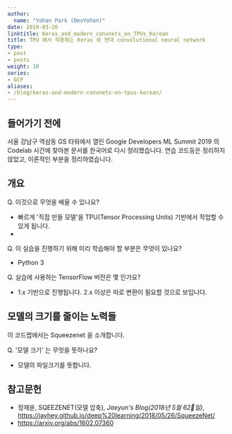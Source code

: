 ```yaml
---
author:
  name: "Yohan Park (DevYohan)"
date: 2019-03-26
linktitle: Keras_and_modern_convnets_on_TPUs_Korean
title: TPU 에서 작동하는 Keras 와 현대 convolutional neural network
type:
- post
- posts
weight: 10
series:
- GCP
aliases:
- /blog/keras-and-modern-convnets-on-tpus-korean/
---
```


## 들어가기 전에
서울 강남구 역삼동 GS 타워에서 열린 Google Developers ML Summit 2019 의 Codelab 시간에 찾아본 문서를 한국어로 다시 정리했습니다.
연습 코드등은 정리하지 않았고, 이론적인 부분을 정리하였습니다.

## 개요
Q. 이것으로 무엇을 배울 수 있나요?
- 빠르게 '직접 만들 모델'을 TPU(Tensor Processing Units) 기반에서 작업할 수 있게 됩니다.
- 

Q. 이 실습을 진행하기 위해 미리 학습해야 할 부분은 무엇이 있나요?
- Python 3 

Q. 실습에 사용하는 TensorFlow 버전은 몇 인가요?
- 1.x 기반으로 진행됩니다. 2.x 이상은 따로 변환이 필요할 것으로 보입니다.

## 모델의 크기를 줄이는 노력들
이 코드랩에서는 Squeezenet 을 소개합니다.

Q. '모델 크기' 는 무엇을 뜻하나요?
- 모델의 파일크기를 뜻합니다.

## 참고문헌
- 정재윤, SQEEZENET(모델 압축), *Jaeyun's Blog(2018년 5월 62일)*, https://jayhey.github.io/deep%20learning/2018/05/26/SqueezeNet/
- https://arxiv.org/abs/1602.07360